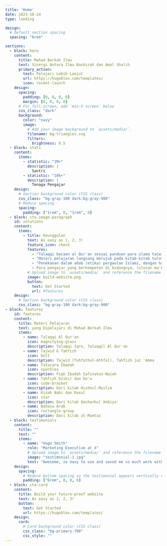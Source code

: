 ```yaml
---
title: 'Home'
date: 2023-10-24
type: landing

design:
  # Default section spacing
  spacing: "6rem"

sections:
  - block: hero
    content:
      title: Mahad Berkah Ilmu
      text: Sinergi Antara Ilmu Bashirah dan Amal Shalih
      primary_action:
        text: Pelajari Lebih Lanjut
        url: https://hugoblox.com/templates/
        icon: rocket-launch
    design:
      spacing:
        padding: [0, 0, 0, 0]
        margin: [0, 0, 0, 0]
      # For full-screen, add `min-h-screen` below
      css_class: "dark"
      background:
        color: "navy"
        image:
          # Add your image background to `assets/media/`.
          filename: bg-triangles.svg
          filters:
            brightness: 0.5
  - block: stats
    content:
      items:
        - statistic: "1M+"
          description: |
            Santri
        - statistic: "10k+"
          description: |
            Tenaga Pengajar
    design:
      # Section background color (CSS class)
      css_class: "bg-gray-100 dark:bg-gray-900"
      # Reduce spacing
      spacing:
        padding: ["1rem", 0, "1rem", 0]
  - block: cta-image-paragraph
    id: solutions
    content:
      items:
        - title: Keunggulan
          text: As easy as 1, 2, 3!
          feature_icon: check
          features:
            - "Talaqqi bacaan al Qur'an sesuai panduan para ulama tajwid"
            - "Materi pelajaran langsung merujuk pada kitab-kitab turats karya para ulama ahlus-sunnah wal-jama'ah"
            - "Penekanan dalam adab (etika) pergaulan Islami, dengan harapan santri terlindungi dari pergaulan bebas"
            - Para pengajar yang berkompeten di bidangnya, lulusan ma'had dan perguruan tinggi Islam
          # Upload image to `assets/media/` and reference the filename here
          image: build-website.png
          button:
            text: Get Started
            url: #features
    design:
      # Section background color (CSS class)
      css_class: "bg-gray-100 dark:bg-gray-900"
- block: features
    id: features
    content:
      title: Materi Pelajaran
      text: yang Dipelajari di Mahad Berkah Ilmu
      items:
        - name: Talaqqi Al Qur'an
          icon: magnifying-glass
          description: Talaqqi Iqro, Talaqqil Al Qur'an
        - name: Tajwid & Tahfizh
          icon: bolt
          description: Tajwid (Tuhfathul-Athfal), Tahfizh juz 'Amma
        - name: Tatacara Ibadah
          icon: sparkles
          description: Fiqh Ibadah Safinatun-Najah
        - name: Tahfizh Dzikir dan Do'a
          icon: code-bracket
          description: Dari kitab Hishnul-Muslim
        - name: Kisah Nabi dan Rasul
          icon: star
          description: Dari kitab Qashashul Anbiya'
        - name: Bahasa Arab
          icon: rectangle-group
          description: Dari kitab al-Mumtaz
  - block: testimonials
    content:
      title: ""
      text: ""
      items:
        - name: "Hugo Smith"
          role: "Marketing Executive at X"
          # Upload image to `assets/media/` and reference the filename here
          image: "testimonial-1.jpg"
          text: "Awesome, so easy to use and saved me so much work with the swappable pre-designed sections!"
    design:
      spacing:
        # Reduce bottom spacing so the testimonial appears vertically centered between sections
        padding: ["6rem", 0, 0, 0]
  - block: cta-card
    content:
      title: Build your future-proof website
      text: As easy as 1, 2, 3!
      button:
        text: Get Started
        url: https://hugoblox.com/templates/
    design:
      card:
        # Card background color (CSS class)
        css_class: "bg-primary-700"
        css_style: ""
---
```

